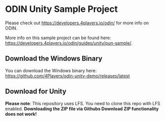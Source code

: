 # ODIN Unity Sample Project

Please check out https://developers.4players.io/odin/ for more info on ODIN.

More info on this sample project can be found here: https://developers.4players.io/odin/guides/unity/pun-sample/.

## Download the Windows Binary

You can download the Windows binary here: https://github.com/4Players/odin-unity-demo/releases/latest

## Download for Unity

**Please note**: This repository uses LFS. You need to clone this repo with LFS enabled. **Downloading the ZIP file via Githubs Download ZIP functionality does not work!**
